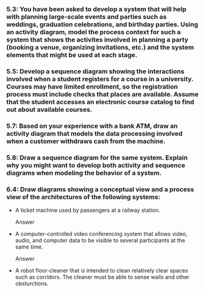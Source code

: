 <h3>5.3: You have been asked to develop a system that will help with planning large-scale events and parties such as weddings, graduation celebrations, and birthday parties. Using an activity diagram, model the process context for such a system that shows the activites involved in planning a party (booking a venue, organizing invitations, etc.) and the system elements that might be used at each stage.</h3>



<h3>5.5: Develop a sequence diagram showing the interactions involved when a student registers for a course in a university. Courses may have limited enrollment, so the registration process must include checks that places are available. Assume that the student accesses an electronic course catalog to find out about available courses.</h3>



<h3>5.7: Based on your experience with a bank ATM, draw an activity diagram that models the data processing involved when a customer withdraws cash from the machine.</h3>



<h3>5.8: Draw a sequence diagram for the same system. Explain why you might want to develop both activity and sequence diagrams when modeling the behavior of a system.</h3>



<h3>6.4: Draw diagrams showing a conceptual view and a process view of the architectures of the following systems:</h3>


<ul>
  <li>A ticket machine used by passengers at a railway station.</li>

<p>Answer</p>

<li>A computer-controlled video conferencing system that allows video, audio, and computer data to be visible to several participants at the same time.</li>

<p>Answer</p>

<li>A robot floor-cleaner that is intended to clean relatively clear spaces such as corridors. The cleaner must be able to sense walls and other obsturctions.</li>
</ul>


